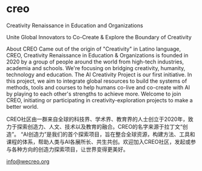 # creo
Creativity Renaissance in Education and Organizations

Unite Global Innovators to Co-Create & Explore the Boundary of Creativity

About CREO
Came out of the origin of "Creativity" in Latino language, CREO, Creativity Renaissance in Education & Organizations is founded in 2020 by a group of people around the world from high-tech industries, academia and schools. We're focusing on bridging creativity, humanity, technology and education.
The AI Creativity Project is our first initiative. In this project, we aim to integrate global resources to build the systems of methods, tools and courses to help humans co-live and co-create with AI by playing to each other's strengths to achieve more. Welcome to join CREO, initiating or participating in creativity-exploration projects to make a better world.

CREO社区由一群来自全球的科技界、学术界、教育界的人士创立于2020年，致力于探索创造力、人文、技术以及教育的融合。CREO的名字来源于拉丁文“创造”。
“AI创造力”是我们的首个探索项目，旨在整合全球资源，构建方法、工具和课程的体系，帮助人类与AI各展所长、共生共创。欢迎加入CREO社区，发起或参与各种方向的创造力探索项目，让世界变得更美好。

info@wecreo.org
